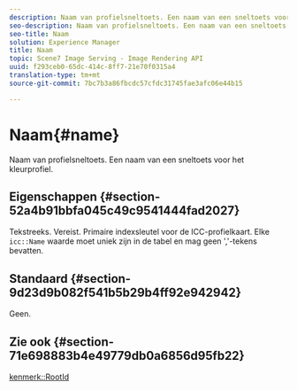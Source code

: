 ```yaml
---
description: Naam van profielsneltoets. Een naam van een sneltoets voor het kleurprofiel.
seo-description: Naam van profielsneltoets. Een naam van een sneltoets voor het kleurprofiel.
seo-title: Naam
solution: Experience Manager
title: Naam
topic: Scene7 Image Serving - Image Rendering API
uuid: f293ceb0-65dc-414c-8ff7-21e70f0315a4
translation-type: tm+mt
source-git-commit: 7bc7b3a86fbcdc57cfdc31745fae3afc06e44b15

---
```



# Naam{#name}

Naam van profielsneltoets. Een naam van een sneltoets voor het kleurprofiel.

## Eigenschappen {#section-52a4b91bbfa045c49c9541444fad2027}

Tekstreeks. Vereist. Primaire indexsleutel voor de ICC-profielkaart. Elke `icc::Name` waarde moet uniek zijn in de tabel en mag geen &#39;,&#39;-tekens bevatten.

## Standaard {#section-9d23d9b082f541b5b29b4ff92e942942}

Geen.

## Zie ook {#section-71e698883b4e49779db0a6856d95fb22}

[kenmerk::RootId](../../../../../ir-api/material-cat/image-rendering-api-ref/c-ir-material-catalog/c-ir-attributes-reference/r-ir-rootid.md#reference-54b42b7125824be593378c1accb70d5a)
